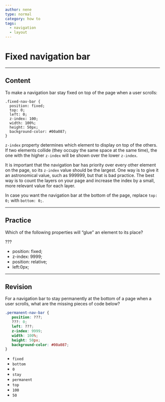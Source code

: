 ```yaml
---
author: nene
type: normal
category: how to
tags:
  - navigation
  - layout
---
```


# Fixed navigation bar


---

## Content

To make a navigation bar stay fixed on top of the page when a user scrolls:

```plain-text
.fixed-nav-bar {
  position: fixed;
  top: 0;
  left: 0;
  z-index: 100;
  width: 100%;
  height: 50px;
  background-color: #00a087;
}
```

`z-index` property determines which element to display on top of the others. If two elements collide (they occupy the same space at the same time), the one with the higher `z-index` will be shown over the lower `z-index`.

It is important that the navigation bar has priority over every other element on the page, so its `z-index` value should be the largest. One way is to give it an astronomical value, such as 999999, but that is bad practice. The best way is to count the layers on your page and increase the index by a small, more relevant value for each layer.

In case you want the navigation bar at the bottom of the page, replace `top: 0;` with `bottom: 0;`.


---

## Practice

Which of the following properties will “glue” an element to its place?

???

- position: fixed;
- z-index: 9999;
- position: relative;
- left:0px;


---

## Revision

For a navigation bar to stay permanently at the bottom of a page when a user scrolls, what are the missing pieces of code below?

```css
.permanent-nav-bar {
   position: ???;
   ???: 0;
   left: ???;
   z-index: 9999;
   width: 100%;
   height: 50px;
   background-color: #00a087;
}
```

- `fixed`
- `bottom`
- `0`
- `stay`
- `permanent`
- `top`
- `100`
- `50`
